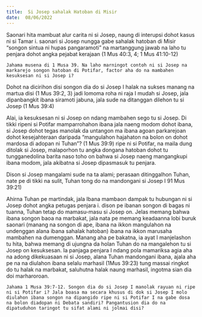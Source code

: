 ```yaml
---
title:  Si Josep sahalak Hatoban di Misir
date:  08/06/2022
---
```


Saonari hita mambuat alur carita ni si Josep, naung di interupsi dohot kasus ni si Tamar i. saonari si Josep nungga gabe sahalak hatoban di Misir “songon sintua ni hupas pangaramoti” na martanggung jawab na laho tu penjara dohot angka pejabat kerajaan (1 Mus 40:3, 4; 1 Mus 41:10-12)

`Jahama musena di 1 Musa 39. Na laho marningot contoh ni si Josep na markarejo songon hatoban di Potifar, factor aha do na mambahen kesuksesan ni si Josep i?`

Dohot na dicirihon disi songon dia do si Josep I halak na sukses manang na martua disi (1 Mus 39:2, 3)  jadi lomoma roha ni raja I mudah si Josep, jala dipanbangkit ibana siramoti jabuna, jala sude na ditanggan dilehon tu si Josep (1 Mus 39:4)

Alai, ia kesuksesan ni si Josep on ndang mambahen sego tu si Josep. Di tikki ripeni si Potifar mamparrohahon ibana jala naeng modom dohot ibana, si Josep dohot tegas manolak da untangon ma ibana agoan parkarejoan dohot kesejahteraan daripada “mangulahon hajahaton na bolon on dohot mardosa di adopan ni Tuhan”? (1 Mus 39:9) ripe ni si Potifar, na maila dung ditolak si Josep, malaporhon tu angka dongana hatoban dohot tu tungganedolina barita naso toho on bahwa si Josep naeng mangangkupi ibana modom, jala akibatna si Josep dipasmasuk tu penjara.

Dison si Josep mangalami sude na ta alami; perasaan ditinggalhon Tuhan, nate pe di tikki na sulit, Tuhan tong do na mandongani si Josep I 91 Mus 39:21)

Ahirna Tuhan pe martindak, jala Ibana mambaon dampak tu hubungan ni si Josep dohot angka petugas penjara i. dison pe ibanan songon di bagas ni tuanna, Tuhan tetap do mamasu-masu si Josep on. Jelas memang bahwa ibana songon baoa na marbakat, jala nata pe memang keadaanna lobi buruk saonari (manang na songon di ape, ibana na ikkon mangulahon na undenggan alana ibana sahalak hatoban) ibana na ikkon marusaha mambahen na dumenggan. Manang aha pe bakatna, ia ayat I manjelashon tu hita, bahwa memang di ujungna da holan Tuhan do na mangalehon tu si Josep on kesuksesan. Ia panjaga penjara I ndang pola mamariksa agia aha na adong dikekuasaan ni si Josep, alana Tuhan mandongani ibana, ajala aha pe na na diulahon ibana selalu marhasil (1Mus 39:23) tung massai ringkot do tu halak na marbakat, saluhutna halak naung marhasil, ingotma sian dia doi marharoroan.

`Jahama 1 Musa 39:7-12. Songon dia do si Josep I manolak rayuan ni ripe ni si Potifar i? Jala boasa ma secara khusus di dok si Josep I molo diulahon ibana songon na dipangido ripe ni si Potifar I na gabe dosa na bolon diadopan ni Debata sandiri? Pangantusion dia do na dipatuduhon taringot tu sifat alami ni jolmai disi?`